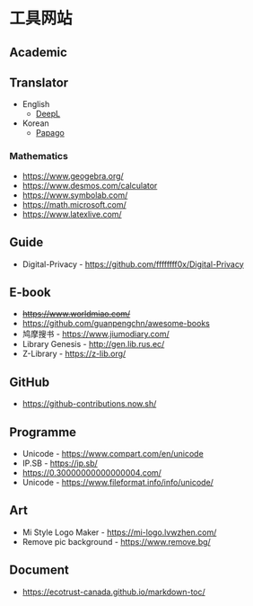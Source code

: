 # 工具网站

##  Academic

## Translator

- English
  - [DeepL](https://deepl.com)
- Korean
  - [Papago](https://papago.naver.com/)

### Mathematics

- <https://www.geogebra.org/>
- <https://www.desmos.com/calculator>
- <https://www.symbolab.com/>
- <https://math.microsoft.com/>
- <https://www.latexlive.com/>

## Guide

- Digital-Privacy - <https://github.com/ffffffff0x/Digital-Privacy>

## E-book

- ~~<https://www.worldmiao.com/>~~
- <https://github.com/guanpengchn/awesome-books>
- 鸠摩搜书 - <https://www.jiumodiary.com/>
- Library Genesis - <http://gen.lib.rus.ec/>
- Z-Library - <https://z-lib.org/>

## GitHub

- <https://github-contributions.now.sh/>

## Programme

- Unicode - <https://www.compart.com/en/unicode>
- IP.SB - <https://ip.sb/>
- <https://0.30000000000000004.com/>
- Unicode - <https://www.fileformat.info/info/unicode/>

## Art

- Mi Style Logo Maker - <https://mi-logo.lvwzhen.com/>
- Remove pic background - <https://www.remove.bg/>

## Document

- <https://ecotrust-canada.github.io/markdown-toc/>
